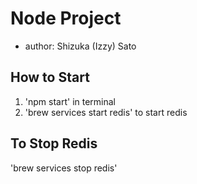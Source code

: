 # Node Project

- author: Shizuka (Izzy) Sato

## How to Start

1. 'npm start' in terminal
2. 'brew services start redis' to start redis


## To Stop Redis
'brew services stop redis' 